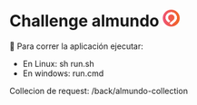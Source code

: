 ﻿# Challenge almundo  <img src="almundo.png" alt="drawing" width="30"/>

:rocket: Para correr la aplicación ejecutar:
- En Linux: sh run.sh 
- En windows: run.cmd

Collecion de request: /back/almundo-collection